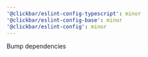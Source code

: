 ```yaml
---
'@clickbar/eslint-config-typescript': minor
'@clickbar/eslint-config-base': minor
'@clickbar/eslint-config': minor
---
```


Bump dependencies
